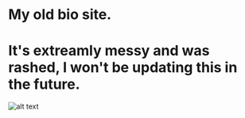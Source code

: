 # My old bio site.

# It's extreamly messy and was rashed, I won't be updating this in the future.

![alt text](https://i.ibb.co/bg687TN/lnk.png)
